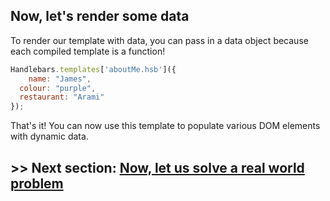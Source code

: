 ## Now, let's render some data

To render our template with data, you can pass in a data object because each compiled template is a function!


```javascript
Handlebars.templates['aboutMe.hsb']({
	name: "James",
  colour: "purple",
  restaurant: "Arami"
});
```

That's it! You can now use this template to populate various DOM elements with dynamic data.


## >> Next section: <a href="https://github.com/code-for-coffee/IntroductionToHandlebars/blob/master/3-Real_world_problem/3_0.md">Now, let us solve a real world problem</a>

